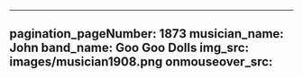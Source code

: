 ------
pagination_pageNumber: 1873
musician_name: John
band_name: Goo Goo Dolls
img_src: images/musician1908.png
onmouseover_src: 
------